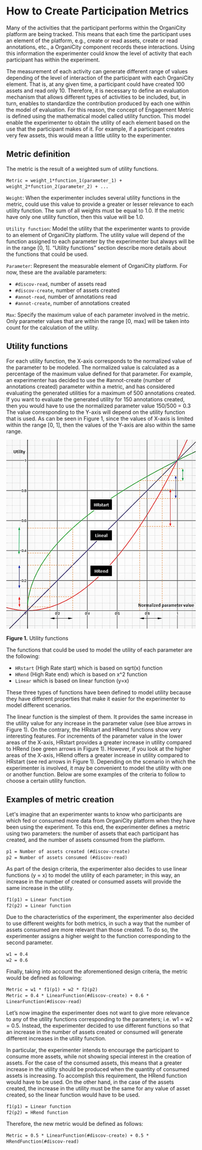 # How to Create Participation Metrics

Many of the activities that the participant performs within the OrganiCity platform are being tracked. This means that each time the participant uses an element of the platform, e.g., create or read assets, create or read annotations, etc., a OrganiCity component records these interactions. Using this information the experimenter could know the level of activity that each participant has within the experiment.

The measurement of each activity can generate different range of values depending of the level of interaction of the participant with each OrganiCity element. That is, at any given time, a participant could have created 100 assets and read only 10. Therefore, it is necessary to define an evaluation mechanism that allows different types of activities to be included, but, in turn, enables to standardize the contribution produced by each one within the model of evaluation. For this reason, the concept of Engagement Metric is defined using the mathematical model called utility function. This model enable the experimenter to obtain the utility of each element based on the use that the participant makes of it. For example, if a participant creates very few assets, this would mean a little utility to the experimenter.

## Metric definition

The metric is the result of a weighted sum of utility functions.

```
Metric = weight_1*function_1(parameter_1) + weight_2*function_2(parameter_2) + ...
```

`Weight`: When the experimenter includes several utility functions in the metric, could use this value to provide a greater or lesser relevance to each utility function. The sum of all weights must be equal to 1.0. If the metric have only one utility function, then this value will be 1.0.

`Utility function`: Model the utility that the experimenter wants to provide to an element of OrganiCity platform. The utility value will depend of the function assigned to each parameter by the experimenter but always will be in the range [0, 1]. “Utility functions” section describe more details about the functions that could be used.

`Parameter`: Represent the measurable element of OrganiCity platform. For now, these are the available parameters:

* `#discov-read`, number of assets read
* `#discov-create`, number of assets created
* `#annot-read`, number of annotations read
* `#annot-create`, number of annotations created

`Max`: Specify the maximum value of each parameter involved in the metric. Only parameter values that are within the range [0, max] will be taken into count for the calculation of the utility.

## Utility functions

For each utility function, the X-axis corresponds to the normalized value of the parameter to be modeled. The normalized value is calculated as a percentage of the maximum value defined for that parameter. For example, an experimenter has decided to use the #annot-create (number of annotations created) parameter within a metric, and has considered evaluating the generated utilities for a maximum of 500 annotations created. If you want to evaluate the generated utility for 150 annotations created, then you would have to use the normalized parameter value 150/500 = 0.3
The value corresponding to the Y-axis will depend on the utility function that is used. As can be seen in Figure 1, since the values of X-axis is limited within the range [0, 1], then the values of the Y-axis are also within the same range.

![Functions](images/UtilityFunctions.png)

**Figure 1\.** Utility functions

The functions that could be used to model the utility of each parameter are the following:

* `HRstart` (High Rate start) which is based on sqrt(x) function
* `HRend` (High Rate end) which is based on x^2 function
* `Linear` which is based on linear function (y=x)

These three types of functions have been defined to model utility because they have different properties that make it easier for the experimenter to model different scenarios.

The linear function is the simplest of them. It provides the same increase in the utility value for any increase in the parameter value (see blue arrows in Figure 1). On the contrary, the HRstart and HRend functions show very interesting features. For increments of the parameter value in the lower areas of the X-axis, HRstart provides a greater increase in utility compared to HRend (see green arrows in Figure 1). However, if you look at the higher areas of the X-axis, HRend offers a greater increase in utility compared to HRstart (see red arrows in Figure 1). Depending on the scenario in which the experimenter is involved, it may be convenient to model the utility with one or another function. Below are some examples of the criteria to follow to choose a certain utility function.

## Examples of metric creation

Let's imagine that an experimenter wants to know who participants are which fed or consumed more data from OrganiCity platform when they have been using the experiment. To this end, the experimenter defines a metric using two parameters: the number of assets that each participant has created, and the number of assets consumed from the platform.

```
p1 = Number of assets created (#discov-create)
p2 = Number of assets consumed (#discov-read)
```

As part of the design criteria, the experimenter also decides to use linear functions (y = x) to model the utility of each parameter; in this way, an increase in the number of created or consumed assets will provide the same increase in the utility.

```
f1(p1) = Linear function
f2(p2) = Linear function
```

Due to the characteristics of the experiment, the experimenter also decided to use different weights for both metrics, in such a way that the number of assets consumed are more relevant than those created. To do so, the experimenter assigns a higher weight to the function corresponding to the second parameter.

```
w1 = 0.4
w2 = 0.6
```

Finally, taking into account the aforementioned design criteria, the metric would be defined as following:

```
Metric = w1 * f1(p1) + w2 * f2(p2)
Metric = 0.4 * LinearFunction(#discov-create) + 0.6 * LinearFunction(#discov-read)
```

Let’s now imagine the experimenter does not want to give more relevance to any of the utility functions corresponding to the parameters; i.e. w1 = w2 = 0.5. Instead, the experimenter decided to use different functions so that an increase in the number of assets created or consumed will generate different increases in the utility function.

In particular, the experimenter intends to encourage the participant to consume more assets, while not showing special interest in the creation of assets. For the case of the consumed assets, this means that a greater increase in the utility should be produced when the quantity of consumed assets is increasing. To accomplish this requirement, the HRend function would have to be used. On the other hand, in the case of the assets created, the increase in the utility must be the same for any value of asset created, so the linear function would have to be used.

```
f1(p1) = Linear function
f2(p2) = HRend function
```

Therefore, the new metric would be defined as follows:

```
Metric = 0.5 * LinearFunction(#discov-create) + 0.5 * HRendFunction(#discov-read)
```
